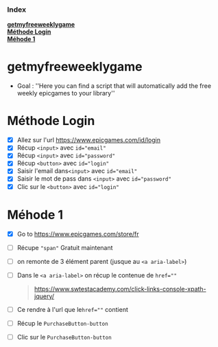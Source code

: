 ### Index
**[getmyfreeweeklygame](https://github.com/qgeffard/getmyfreeweeklygame/blob/master/README.md#getmyfreeweeklygame)**</br>
**[Méthode Login](https://github.com/qgeffard/getmyfreeweeklygame/blob/master/README.md#m%C3%A9thode-login)**</br>
**[Méhode 1](https://github.com/qgeffard/getmyfreeweeklygame/blob/master/README.md#m%C3%A9hode-1)**</br>

# getmyfreeweeklygame
- Goal :
''Here you can find a script that will automatically add the free weekly epicgames to your library''

# Méthode Login
- [x] Allez sur l'url https://www.epicgames.com/id/login
- [x] Récup  `<input>` avec `id="email"`
- [x] Récup  `<input>` avec `id="password"`
- [x] Récup `<button>` avec `id="login"`
- [x] Saisir l'email dans`<input>` avec `id="email"`
- [x] Saisir le mot de pass dans `<input>` avec `id="password"`
- [x] Clic sur le `<button>` avec `id="login"`

# Méhode 1
- [x] Go to https://www.epicgames.com/store/fr

- [ ] Récupe `"span"` Gratuit maintenant

- [ ] on remonte de 3 élément parent (jusque au `<a aria-label>`)

- [ ] Dans le `<a aria-label>` on récup le contenue de `href=""`

  >  https://www.swtestacademy.com/click-links-console-xpath-jquery/ 

- [ ] Ce rendre à l'url que le`href=""` contient

- [ ] Récup le `PurchaseButton-button`

- [ ] Clic sur le `PurchaseButton-button`
